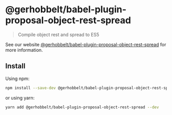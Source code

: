 # @gerhobbelt/babel-plugin-proposal-object-rest-spread

> Compile object rest and spread to ES5

See our website [@gerhobbelt/babel-plugin-proposal-object-rest-spread](https://babeljs.io/docs/en/next/babel-plugin-proposal-object-rest-spread.html) for more information.

## Install

Using npm:

```sh
npm install --save-dev @gerhobbelt/babel-plugin-proposal-object-rest-spread
```

or using yarn:

```sh
yarn add @gerhobbelt/babel-plugin-proposal-object-rest-spread --dev
```
